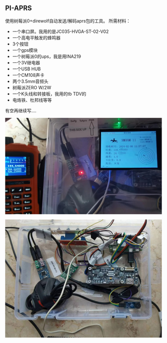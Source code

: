 ## PI-APRS
使用树莓派0+direwolf自动发送/解码aprs包的工具。
所需材料：
+ 一个串口屏。我用的是JC035-HVGA-ST-02-V02
+ 一个高电平触发的蜂鸣器
+ 3个按钮
+ 一个gps模块
+ 一个树莓派0的ups，我是用INA219
+ 一个3V继电器
+ 一个USB HUB
+ 一个CM108声卡
+ 两个3.5mm音频头
+ 树莓派ZERO W/2W
+ 一个K头线和转接板，我用的tb TDV的
+ 电烙铁、杜邦线等等

有空再继续写....

![](img/1.jpg)

![](img/2.jpg)